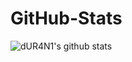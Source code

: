 # GitHub-Stats
![dUR4N1's github stats](https://github-readme-stats.vercel.app/api?username=dUR4N1&show_icons=true&count_private=true)
